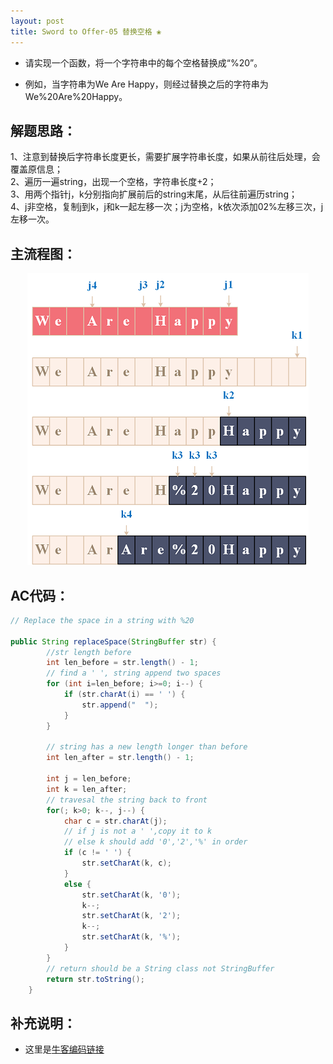 ```yaml
---
layout: post
title: Sword to Offer-05 替换空格 ❀
---
```


* 请实现一个函数，将一个字符串中的每个空格替换成“%20”。  

* 例如，当字符串为We Are Happy，则经过替换之后的字符串为We%20Are%20Happy。

## 解题思路：

1、注意到替换后字符串长度更长，需要扩展字符串长度，如果从前往后处理，会覆盖原信息；  
2、遍历一遍string，出现一个空格，字符串长度+2；  
3、用两个指针j，k分别指向扩展前后的string末尾，从后往前遍历string；   
4、j非空格，复制j到k，j和k一起左移一次；j为空格，k依次添加02%左移三次，j左移一次。

## 主流程图：

<center>
    <img alt="An image" src="/assets/img/blog/sword-offer-05.png">
</center>


## AC代码：

```java
// Replace the space in a string with %20

public String replaceSpace(StringBuffer str) {
        //str length before
        int len_before = str.length() - 1;  
        // find a ' ', string append two spaces
        for (int i=len_before; i>=0; i--) {
            if (str.charAt(i) == ' ') {
                str.append("  ");
            }
        }
        
        // string has a new length longer than before
        int len_after = str.length() - 1;

        int j = len_before;   
        int k = len_after;    
        // travesal the string back to front
        for(; k>0; k--, j--) {
            char c = str.charAt(j);
            // if j is not a ' ',copy it to k
            // else k should add '0','2','%' in order
            if (c != ' ') {
                str.setCharAt(k, c);
            }
            else {
                str.setCharAt(k, '0');
                k--;
                str.setCharAt(k, '2');
                k--;
                str.setCharAt(k, '%');
            }
        }
        // return should be a String class not StringBuffer
        return str.toString();
    }
```
## 补充说明：

* 这里是[牛客编码链接](https://www.nowcoder.com/practice/4060ac7e3e404ad1a894ef3e17650423?tpId=13&tqId=11155&tPage=1&rp=1&ru=%2Fta%2Fcoding-interviews&qru=%2Fta%2Fcoding-interviews%2Fquestion-ranking)
